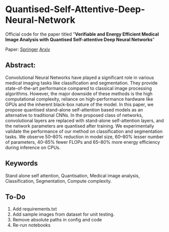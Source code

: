 # Quantised-Self-Attentive-Deep-Neural-Network
Official code for the paper titled "**Verifiable and Energy Efficient Medical Image Analysis with Quantised Self-attentive Deep Neural Networks**"

Paper: [Springer](https://link.springer.com/chapter/10.1007/978-3-031-18523-6_17) [Arxiv](https://arxiv.org/pdf/2209.15287.pdf)

## Abstract:
Convolutional Neural Networks have played a significant role in various medical imaging tasks like classification and segmentation. They provide state-of-the-art performance compared to classical image processing algorithms. However, the major downside of these methods is the high computational complexity, reliance on high-performance hardware like GPUs and the inherent black-box nature of the model. In this paper, we propose quantised stand-alone self-attention based models as an alternative to traditional CNNs. In the proposed class of networks, convolutional layers are replaced with stand-alone self-attention layers, and the network parameters are quantised after training. We experimentally validate the performance of our method on classification and segmentation tasks. We observe 50–80% reduction in model size, 60–80% lesser number of parameters, 40–85% fewer FLOPs and 65–80% more energy efficiency during inference on CPUs.

## Keywords

Stand alone self attention, Quantisation, Medical image analysis, Classification, Segmentation, Compute complexity.


## To-Do
1. Add requirements.txt
2. Add sample images from dataset for unit testing.
3. Remove absolute paths in config and code
4. Re-run notebooks
